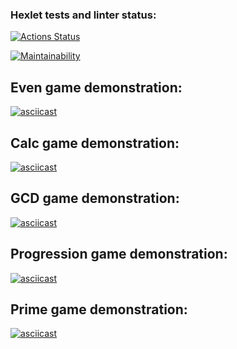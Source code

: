 ### Hexlet tests and linter status:
[![Actions Status](https://github.com/Olyapka84/python-project-49/actions/workflows/hexlet-check.yml/badge.svg)](https://github.com/Olyapka84/python-project-49/actions)

[![Maintainability](https://api.codeclimate.com/v1/badges/f0618576d8712cb54dbc/maintainability)](https://codeclimate.com/github/Olyapka84/python-project-49/maintainability)

## Even game demonstration:

[![asciicast](https://asciinema.org/a/s8BLDdb4WvkByjCjvG9IgTcvy.png)](https://asciinema.org/a/8e81ff5f-66a1-410e-9035-4f8b4d61b1b3)

## Calc game demonstration:

[![asciicast](https://asciinema.org/a/ev85LFANXyhH07lDQ5FytGkzr.png)](https://asciinema.org/a/ev85LFANXyhH07lDQ5FytGkzr)

## GCD game demonstration:

[![asciicast](https://asciinema.org/a/xy9wtvhmgF6DeDEYibP7AVU9u.png)](https://asciinema.org/a/xy9wtvhmgF6DeDEYibP7AVU9u)

## Progression game demonstration:

[![asciicast](https://asciinema.org/a/xNA4YK7m2tnYTlvQj1dCvejmL.png)](https://asciinema.org/a/xNA4YK7m2tnYTlvQj1dCvejmL)

## Prime game demonstration:

[![asciicast](https://asciinema.org/a/OueoLkIC0fjqE7U6XhLhtix67.png)](https://asciinema.org/a/OueoLkIC0fjqE7U6XhLhtix67)